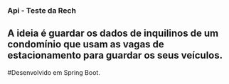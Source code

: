 ### Api - Teste da Rech

## A ideia é guardar os dados de inquilinos de um condomínio que usam as vagas de estacionamento para guardar os seus veículos.

#Desenvolvido em Spring Boot.
